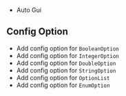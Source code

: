 - Auto Gui
## Config Option
- Add config option for `BooleanOption`
- Add config option for `IntegerOption`
- Add config option for `DoubleOption`
- Add config option for `StringOption`
- Add config option for `OptionList`
- Add config option for `EnumOption`
